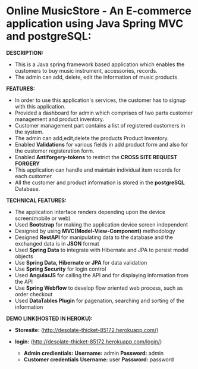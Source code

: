 # Online MusicStore - An E-commerce application using Java Spring MVC and postgreSQL:

**DESCRIPTION:** 
  - This is a Java spring framework based application which enables the customers to buy music instrument, accessories, records.
  - The admin can add, delete, edit the information of music products
  
**FEATURES:**
  - In order to use this application's services, the customer has to signup with this application.
  - Provided a dashboard for admin which comprises of two parts customer management and product inventory.
  - Customer management part contains a list of registered customers in the system.
  - The admin can add,edit,delete the products Product Inventory.
  - Enabled **Validations** for various fields in add product form and also for the customer registeration form.
  - Enabled **Antiforgery-tokens** to restrict the **CROSS SITE REQUEST FORGERY**
  - This application can handle and maintain individual item records for each customer
  - All the customer and product information is stored in the **postgreSQL** Database.

**TECHNICAL FEATURES:**
   - The application interface renders depending upon the device screen(mobile or web)
   - Used **Bootstrap** for making the application device screen independent 
   - Designed by using **MVC(Model-View-Component)** methodology
   - Designed **RestAPI** for manipulating data to the database and the exchanged data is in **JSON** format
   - Used **Spring Data** to integrate with Hibernate and JPA to persist model objects
   - Use **Spring Data, Hibernate or JPA** for data validation
   - Use **Spring Security** for login control
   - Used **AngularJS** for calling the API and for displaying Information from the API
   - Use **Spring Webflow** to develop flow oriented web process, such as order checkout
   - Used **DataTables Plugin** for pagenation, searching and sorting of the information

**DEMO LINK(HOSTED IN HEROKU):**
- **Storesite:**
 (http://desolate-thicket-85172.herokuapp.com/)
 
- **login:**
 (http://desolate-thicket-85172.herokuapp.com/login/)
  - **Admin credientials:**
   **Username:** admin
   **Password:** admin
  - **Customer credentials**
  **Username:** user
   **Password:** password
